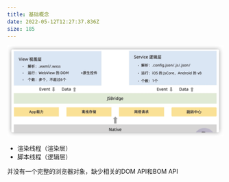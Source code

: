 ```yaml
---
title: 基础概念
date: 2022-05-12T12:27:37.836Z
size: 185
---
```

![Image](../../public/miniprogram/concept.png)

- 渲染线程（渲染层）
- 脚本线程（逻辑层）

并没有一个完整的浏览器对象，缺少相关的DOM API和BOM API


